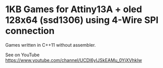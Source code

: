 # 1KB Games for Attiny13A + oled 128x64 (ssd1306) using 4-Wire SPI connection

Games written in C++11 without assembler.

See on YouTube
https://www.youtube.com/channel/UCDl6yIJSkEAMu_0YjXVhkIw
